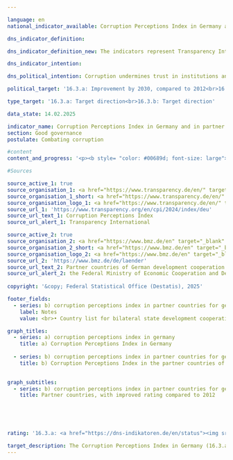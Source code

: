 ```yaml
---

language: en        
national_indicator_available: Corruption Perceptions Index in Germany and in partner countries for German development cooperation        

dns_indicator_definition:         

dns_indicator_definition_new: The indicators represent Transparency International's Corruption Perceptions Index (<abbr title="Corruption Perception Index" tabindex="0">CPI</abbr>) for Germany (16.3.a) and the number of partner countries of German development cooperation whose <abbr title="Corruption Perception Index" tabindex="0">CPI</abbr> has improved compared to 2012&nbsp;(16.3.b). The <abbr title="Corruption Perception Index" tabindex="0">CPI</abbr> measures the extent to which corruption in the public sector is perceived in a country.        

dns_indicator_intention:         

dns_political_intention: Corruption undermines trust in institutions and political measures to increase sustainability and hinders social justice. A low level of corruption, on the other hand, promotes transparent governance, efficient resource utilisation and stable economic conditions. Corruption should therefore be combated both in Germany and in the partner countries of German development cooperation.        

political_target: '16.3.a: Improvement by 2030, compared to 2012<br>16.3.b: Improvement by 2030, compared to 2012'        

type_target: '16.3.a: Target direction<br>16.3.b: Target direction'        

data_state: 14.02.2025        

indicator_name: Corruption Perceptions Index in Germany and in partner countries for German development cooperation        
section: Good governance        
postulate: Combating corruption        

#content         
content_and_progress: '<p><b style= "color: #00689d; font-size: large">16.3.a, b Corruption Perceptions Index in Germany and in partner countries for German development cooperation</b><br><br>The Corruption Perceptions Index (<abbr title="Corruption Perception Index" tabindex="0">CPI</abbr>) is a composite indicator that summarises, for each country, the results of various expert and business surveys on perceived levels of public sector corruption. The <abbr title="Corruption Perception Index" tabindex="0">CPI</abbr> is compiled by Transparency International once at least three different surveys assessing corruption perceptions are available for a given country. These surveys and their methodologies may vary over time and are based on different definitions of corruption. The results may also be influenced by the fact that respondents are aware of previous <abbr title="Corruption Perception Index" tabindex="0">CPI</abbr> scores or the findings of the underlying surveys, which could shape their perception. These factors, along with the subjective nature of perceptions, limit the comparability of results both over time and across countries.<br><br>The Joint Research Centre (<abbr title="Joint Research Centre" tabindex="0">JRC</abbr>) of the European Commission highlights in its analysis that changes in results must be interpreted with consideration of their statistical significance. However, even where differences are statistically significant, the indicator should be interpreted with caution. As a result, comparability is significantly limited both temporally and cross-nationally.<br><br>Germany’s score has declined from 79&nbsp;in 2012&nbsp;to 75&nbsp;in 2024. Compared to the years 2015&nbsp;to 2017, when Germany reached its highest score of 81, this represents a six-point drop. Germany currently ranks 15th out of 180&nbsp;countries assessed. The change since 2012&nbsp;is considered statistically significant (at a 10&nbsp;% significance level).<br><br>The Federal Statistical Office also collects data on perceptions of corruption as part of its satisfaction survey on public services. In 2023, 11.6&nbsp;% of the population reported having had the impression during interactions with public authorities that officials were susceptible to bribery. In previous years, these figures were significantly lower. Compared to 2021&nbsp;(3.9&nbsp;%), the value has tripled. Among surveyed businesses, however, the share has remained stable over time: in 2023, 3.4&nbsp;% reported the impression that public service employees were open to bribery.<br><br>The Police Crime Statistics (<abbr title="Police Crime Statistics" tabindex="0">PKS</abbr>) record all criminal offences known to the police. In 2024, a total of 976&nbsp;cases of accepting or offering advantages, as well as bribery and corruption in the public sector, were recorded. This was lower than in the previous year (1,094&nbsp;cases in 2023) but still above average (mean for 2020–2023: 842). The <abbr title="Police Crime Statistics" tabindex="0">PKS</abbr> also includes corruption-related offences in the private sector. In 2024, 197&nbsp;cases of “bribery and corruption in business and the healthcare sector” were registered&nbsp;–&nbsp;significantly fewer than in previous years (369&nbsp;cases in 2023). The <abbr title="Police Crime Statistics" tabindex="0">PKS</abbr> also captures offences commonly associated with corruption, such as fraud, breach of trust, forgery, collusive tendering, obstruction of justice, false certification by public officials, and breaches of official secrecy.<br><br>In the context of German development cooperation, 32&nbsp;of the 63&nbsp;<abbr title="Corruption Perception Index" tabindex="0">CPI</abbr>-assessed partner countries showed improvement in 2024&nbsp;compared to 2012. The number of countries demonstrating positive developments has generally increased during most years of the observation period, with slight declines in 2018&nbsp;and 2022. A small decrease is also evident in the current reporting year compared to 2023. A statistically significant improvement (at a 10&nbsp;% significance level) was observed in 21&nbsp;partner countries of German development cooperation between 2012&nbsp;and 2024.</p>'                

#Sources        

source_active_1: true
source_organisation_1: <a href="https://www.transparency.de/en/" target="_blank" onclick="return confirm_alert('Transparency International', 'En')">Transparency International e.V.</a>
source_organisation_1_short: <a href="https://www.transparency.de/en/" target="_blank" onclick="return confirm_alert('Transparency International', 'En')">Transparency International e.V.</a>
source_organisation_logo_1: <a href="https://www.transparency.de/en/" target="_blank" onclick="return confirm_alert('Transparency International', 'En')"><img src="https://dns-indikatoren.de/public/OrgImgEn/ta.png" alt="Transparency International e.V." title=" Click here to visit the homepage of the organizationTransparency International e.V." style="height:60px; width:148px; border:transparent"/></a>
source_url_1: 'https://www.transparency.org/en/cpi/2024/index/deu'
source_url_text_1: Corruption Perceptions Index
source_url_alert_1: Transparency International

source_active_2: true
source_organisation_2: <a href="https://www.bmz.de/en" target="_blank" onclick="return confirm_alert('the Federal Ministry of Economic Cooperation and Development', 'En')">Federal Ministry of Economic Cooperation and Development</a>
source_organisation_2_short: <a href="https://www.bmz.de/en" target="_blank" onclick="return confirm_alert('the Federal Ministry of Economic Cooperation and Development', 'En')">Federal Ministry of Economic Cooperation and Development</a>
source_organisation_logo_2: <a href="https://www.bmz.de/en" target="_blank" onclick="return confirm_alert('the Federal Ministry of Economic Cooperation and Development', 'En')"><img src="https://dns-indikatoren.de/public/OrgImgEn/bmz.png" alt="Federal Ministry of Economic Cooperation and Development" title=" Click here to visit the homepage of the organizationFederal Ministry of Economic Cooperation and Development" style="height:60px; width:148px; border:transparent"/></a>
source_url_2: 'https://www.bmz.de/de/laender'
source_url_text_2: Partner countries of German development cooperation (only available in German)
source_url_alert_2: the Federal Ministry of Economic Cooperation and Development
        
copyright: '&copy; Federal Statistical Office (Destatis), 2025'        

footer_fields:
  - series: b) corruption perceptions index in partner countries for german development cooperation
    label: Notes
    value: <br>• Country list for bilateral state development cooperation of the German Federal Ministry for Economic Cooperation and Development was updated in 2023. Data in the time series have been revised accordingly.<br>• 2023&nbsp;and 2024&nbsp;without Afghanistan, which has suspended cooperation        

graph_titles: 
  - series: a) corruption perceptions index in germany
    title: a) Corruption Perceptions Index in Germany
    
  - series: b) corruption perceptions index in partner countries for german development cooperation
    title: b) Corruption Perceptions Index in the partner countries of German development cooperation
            

graph_subtitles: 
  - series: b) corruption perceptions index in partner countries for german development cooperation
    title: Partner countries, with improved rating compared to 2012
            

        

                        
rating: '16.3.a: <a href="https://dns-indikatoren.de/en/status"><img src="https://sdg-indikatoren.de/public/Wettersymbole/Blitz.png" title="In 2024 neither the average value nor the last change pointed in the right direction." alt="Weathersymbol: Thuder strom"/></a><br>16.3.b: <a href="https://dns-indikatoren.de/en/status"><img src="https://sdg-indikatoren.de/public/Wettersymbole/Blitz.png" title="In 2024 neither the average value nor the last change pointed in the right direction." alt="Weathersymbol: Thuder strom"/></a>'        

target_description: The Corruption Perceptions Index in Germany (16.3.a) should rise.<br>>> Based on the target formulation, the indicator 16.3.a for 2024&nbsp;is rated as "Thunderstorm". The indicator value fell in 2023&nbsp;and has not developed in the desired direction on average over the last six years.<br><br>The number of German development cooperation partner countries with an improved Corruption Perceptions Index (16.3.b) compared to 2012&nbsp;should increase.<br>>> Based on the target formulation, indicator 16.3.b for 2024&nbsp;is rated as "Tthunderstorm". The indicator value fell in 2024&nbsp;and has not developed in the desired direction on average over the last six years.        
---
```


